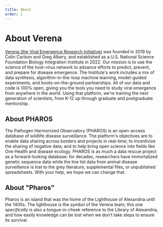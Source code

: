 ```yaml
---
title: About
order: 1
---
```


# About Verena

[Verena (the Viral Emergence Research Initiative)](viralemergence.org) was founded in 2019 by Colin Carlson and Greg Albery, and established as a U.S. National Science Foundation Biology Integration Institute in 2022. Our mission is to use the science of the host-virus network to advance efforts to predict, prevent, and prepare for disease emergence. The Institute's work includes a mix of data synthesis, algorithm-in-the-loop machine learning, model-guided experiments, and boots-on-the-ground partnerships. All of our data and code is 100% open, giving you the tools you need to study viral emergence from anywhere in the world. Using that platform, we're training the next generation of scientists, from K-12 up through graduate and postgraduate mentorship.

## About PHAROS

The Pathogen Harmonized Observatory (PHAROS) is an open-access database of wildlife disease surveillance. The platform's objectives are to enable data sharing across borders and projects in real-time; to incentivize the sharing of negative data; and to help bring open science into fields like One Health and disease ecology. PHAROS is as much a data rescue project as a forward-looking database: for decades, researchers have immortalized genetic sequence data while the line list data from animal disease surveillance is lost to the grey literature, supplemental files, or unpublished spreadsheets. With your help, we hope we can change that.

## About "Pharos"

Pharos is an island that was the home of the Lighthouse of Alexandria until the 1400s. The lighthouse is the symbol of the Verena team; this one _specifically_ is also a tongue-in-cheek reference to the Library of Alexandria, and how easily knowledge can be lost when we don't take steps to ensure its survival.